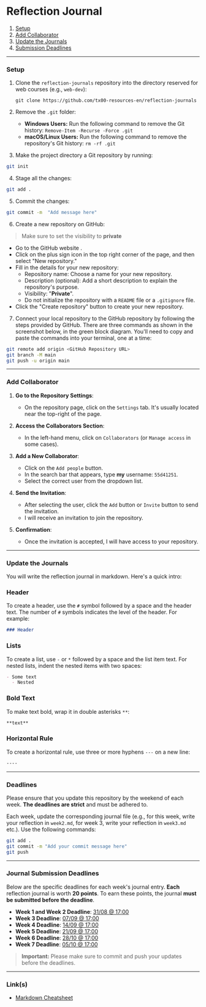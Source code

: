 # Reflection Journal

1. [Setup](#setup)
2. [Add Collaborator](#add-collaborator)
3. [Update the Journals](#update-the-journals)
4. [Submission Deadlines](#journal-submission-deadlines)

---

### Setup

1. Clone the `reflection-journals` repository into the directory reserved for web courses (e.g., `web-dev`):

    ```shell
    git clone https://github.com/tx00-resources-en/reflection-journals
    ```

2. Remove the `.git` folder:
    - **Windows Users:** Run the following command to remove the Git history: `Remove-Item -Recurse -Force .git`
    - **macOS/Linux Users:** Run the following command to remove the repository's Git history: `rm -rf .git`
	
	
3. Make the project directory a Git repository by running:

```bash
git init
```


4. Stage all the changes:

```bash
git add .
```

5. Commit the changes:

```bash
git commit -m  "Add message here"

```

6. Create a new repository on GitHub:

> Make sure to set the visibility to **private**

- Go to the GitHub website .
- Click on the plus sign icon in the top right corner of the page, and then select "New repository."
- Fill in the details for your new repository:
   - Repository name: Choose a name for your new repository.
   - Description (optional): Add a short description to explain the repository's purpose.
   - Visibility: "**Private**".
   - Do not initialize the repository with a `README` file or a `.gitignore` file.
- Click the "Create repository" button to create your new repository.

7. Connect your local repository to the GitHub repository by following the steps provided by GitHub. There are three commands as shown in the screenshot below, in the green block diagram. You'll need to copy and paste the commands into your terminal, one at a time:


```bash
git remote add origin <GitHub Repository URL>
git branch -M main
git push -u origin main 
```

---

### Add Collaborator

1. **Go to the Repository Settings**:
   - On the repository page, click on the `Settings` tab. It's usually located near the top-right of the page.

2. **Access the Collaborators Section**:
   - In the left-hand menu, click on `Collaborators` (or `Manage access` in some cases).

3. **Add a New Collaborator**:
   - Click on the `Add people` button.
   - In the search bar that appears, type **my** username: `55d41251`.
   - Select the correct user from the dropdown list.

4. **Send the Invitation**:
   - After selecting the user, click the `Add` button or `Invite` button to send the invitation.
   - I will receive an invitation to join the repository.

5. **Confirmation**:
   - Once the invitation is accepted, I will have access to your repository.


---

### Update the Journals


You will write the reflection journal in markdown. Here's a quick intro:

### Header
To create a header, use the `#` symbol followed by a space and the header text. The number of `#` symbols indicates the level of the header. For example:
```markdown
### Header
```

### Lists
To create a list, use `-` or `*` followed by a space and the list item text. For nested lists, indent the nested items with two spaces:
```markdown
- Some text
  - Nested
```

### Bold Text
To make text bold, wrap it in double asterisks `**`:
```markdown
**text**
```

### Horizontal Rule
To create a horizontal rule, use three or more hyphens `---` on a new line:
```markdown
----
```

---

### Deadlines

Please ensure that you update this repository by the weekend of each week. **The deadlines are strict** and must be adhered to.

Each week, update the corresponding journal file (e.g., for this week, write your reflection in `week2.md`, for week 3, write your reflection in `week3.md` etc.). Use the following commands:

```bash
git add .
git commit -m "Add your commit message here"
git push
```

---

### Journal Submission Deadlines

Below are the specific deadlines for each week's journal entry. **Each** reflection journal is worth **20 points**. To earn these points, the journal **must be submitted before the deadline**.

- **Week 1 and Week 2 Deadline**: [31/08 @ 17:00](./week2.md)
- **Week 3 Deadline**: [07/09 @ 17:00](./week3.md)
- **Week 4 Deadline**: [14/09 @ 17:00](./week4.md)
- **Week 5 Deadline**: [21/09 @ 17:00](./week5.md)
- **Week 6 Deadline**: [28/10 @ 17:00](./week6.md)
- **Week 7 Deadline**: [05/10 @ 17:00](./week7.md)


> **Important:** Please make sure to commit and push your updates before the deadlines.

---

### Link(s)

- [Markdown Cheatsheet](https://github.com/im-luka/markdown-cheatsheet)